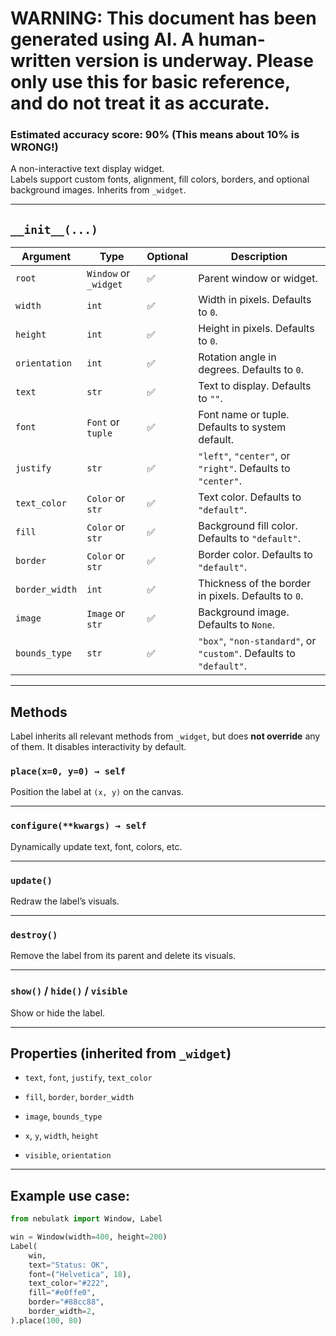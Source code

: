 # WARNING: This document has been generated using AI. A human-written version is underway. Please only use this for basic reference, and do not treat it as accurate.
### Estimated accuracy score: 90% (This means about 10% is WRONG!)

A non-interactive text display widget.  
Labels support custom fonts, alignment, fill colors, borders, and optional background images. Inherits from `_widget`.

---

## `__init__(...)`

| Argument       | Type                  | Optional | Description                                                        |
| -------------- | --------------------- | -------- | ------------------------------------------------------------------ |
| `root`         | `Window` or `_widget` | ✅        | Parent window or widget.                                           |
| `width`        | `int`                 | ✅        | Width in pixels. Defaults to `0`.                                  |
| `height`       | `int`                 | ✅        | Height in pixels. Defaults to `0`.                                 |
| `orientation`  | `int`                 | ✅        | Rotation angle in degrees. Defaults to `0`.                        |
| `text`         | `str`                 | ✅        | Text to display. Defaults to `""`.                                 |
| `font`         | `Font` or `tuple`     | ✅        | Font name or tuple. Defaults to system default.                    |
| `justify`      | `str`                 | ✅        | `"left"`, `"center"`, or `"right"`. Defaults to `"center"`.        |
| `text_color`   | `Color` or `str`      | ✅        | Text color. Defaults to `"default"`.                               |
| `fill`         | `Color` or `str`      | ✅        | Background fill color. Defaults to `"default"`.                    |
| `border`       | `Color` or `str`      | ✅        | Border color. Defaults to `"default"`.                             |
| `border_width` | `int`                 | ✅        | Thickness of the border in pixels. Defaults to `0`.                |
| `image`        | `Image` or `str`      | ✅        | Background image. Defaults to `None`.                              |
| `bounds_type`  | `str`                 | ✅        | `"box"`, `"non-standard"`, or `"custom"`. Defaults to `"default"`. |

---

## Methods

Label inherits all relevant methods from `_widget`, but does **not override** any of them. It disables interactivity by default.

### `place(x=0, y=0) → self`

Position the label at `(x, y)` on the canvas.

---

### `configure(**kwargs) → self`

Dynamically update text, font, colors, etc.

---

### `update()`

Redraw the label’s visuals.

---

### `destroy()`

Remove the label from its parent and delete its visuals.

---

### `show()` / `hide()` / `visible`

Show or hide the label.

---

## Properties (inherited from `_widget`)

- `text`, `font`, `justify`, `text_color`
    
- `fill`, `border`, `border_width`
    
- `image`, `bounds_type`
    
- `x`, `y`, `width`, `height`
    
- `visible`, `orientation`
    

---

## Example use case:

```python
from nebulatk import Window, Label

win = Window(width=400, height=200)
Label(
    win,
    text="Status: OK",
    font=("Helvetica", 18),
    text_color="#222",
    fill="#e0ffe0",
    border="#88cc88",
    border_width=2,
).place(100, 80)
```